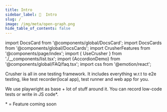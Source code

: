 ```yaml
---
title: Intro
sidebar_label: 🦖  Intro
slug: /
image: /img/meta/open-graph.png
hide_table_of_contents: false
---
```


import DocsCard from '@components/global/DocsCard';
import DocsCards from '@components/global/DocsCards';
import CrusherFeatures from '@components/page/index';
import { UseCrusher } from './__components/list.tsx';
import {AccordionDemo} from '@components/global/FAQ/faq.tsx';
import css from '@emotion/react';
<head>
  <title>Crusher Docs</title>
  <meta name="description" content="Crusher.dev" />
  <link rel="canonical" href="https://docs.crusher.dev/" />
  <link rel="alternate" href="https://docs.crusher.dev/" hreflang="x-default" />
  <link rel="alternate" href="https://docs.crusher.dev/" hreflang="en" />
  <meta property="og:url" content="https://docs.crusher.dev/" />
</head>

Crusher is <span className="highlight_cyan">all in one testing framework</span>. It includes everything w.r.t to e2e testing, like test recorder(local app), test runner and web app for you.

We use playwright as base + lot of stuff around it. You can record low-code tests or write in JS code<span className="highlight_red">*</span>. 

<UseCrusher />


<span className="highlight_red">*</span> = Feature coming soon
